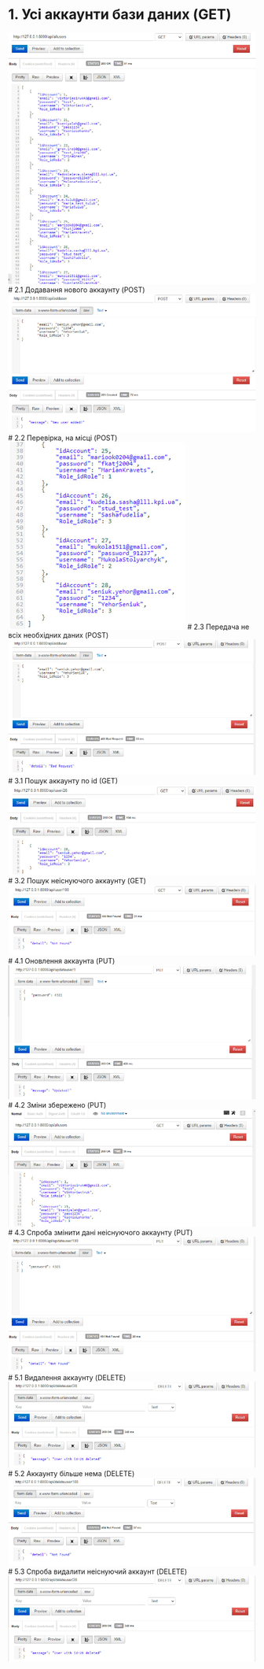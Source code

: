 # 1.  Усі аккаунти бази даних (GET)
<img src="../../images/1.jpg"/>
# 2.1 Додавання нового аккаунту (POST)
<img src="images/2.1.jpg"/>
# 2.2 Перевірка, на місці (POST)
<img src="images/2.2.jpg"/>
# 2.3 Передача не всіх необхідних даних (POST)
<img src="images/2.3.jpg"/>
# 3.1 Пошук аккаунту по id (GET)
<img src="images/3.1.jpg"/>
# 3.2 Пошук неіснуючого аккаунту (GET)
<img src="images/3.2.jpg"/>
# 4.1 Оновлення аккаунта (PUT)
<img src="images/4.1.jpg"/>
# 4.2 Зміни збережено (PUT)
<img src="images/4.2.jpg"/>
# 4.3 Спроба змінити дані неіснуючого аккаунту (PUT)
<img src="images/4.3.jpg"/>
# 5.1 Видалення аккаунту (DELETE)
<img src="images/5.1.jpg"/>
# 5.2 Аккаунту більше нема (DELETE)
<img src="images/5.3.jpg"/>
# 5.3 Спроба видалити неіснуючий аккаунт (DELETE)
<img src="images/5.1.jpg"/>
